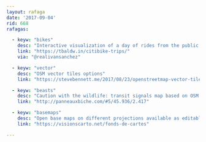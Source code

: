 ```yaml
---
layout: rafaga
date: '2017-09-04'
rid: 668
rafagas:

  - keyw: "bikes"
    desc: "Interactive visualization of a day of rides from the public sharing bike service in NYC"
    link: "https://tbaldw.in/citibike-trips/"
    via: "@realivansanchez"

  - keyw: "vector"
    desc: "OSM vector tiles options"
    link: "https://stevebennett.me/2017/08/23/openstreetmap-vector-tiles-mixing-and-matching-engines-schemas-and-styles/"

  - keyw: "beasts"
    desc: "Caution with the wildlife: transit signals map based on OSM data"
    link: "http://panneauxbiche.com/#5/45.936/2.417"

  - keyw: "basemaps"
    desc: "Open base maps on different projections available as editable SVG files"
    link: "https://visionscarto.net/fonds-de-cartes"

---
```

